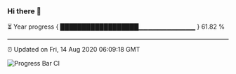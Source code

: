 ### Hi there 👋

⏳ Year progress { ██████████████████▁▁▁▁▁▁▁▁▁▁▁▁ } 61.82 %

---

⏰ Updated on Fri, 14 Aug 2020 06:09:18 GMT

![Progress Bar CI](https://github.com/liununu/liununu/workflows/Progress%20Bar%20CI/badge.svg)
